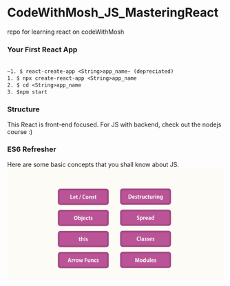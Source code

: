 # CodeWithMosh_JS_MasteringReact

repo for learning react on codeWithMosh

### Your First React App

```

~1. $ react-create-app <String>app_name~ (depreciated)
1. $ npx create-react-app <String>app_name
2. $ cd <String>app_name
3. $npm start
```

### Structure

This React is front-end focused. For JS with backend, check out the nodejs course :)

### ES6 Refresher

Here are some basic concepts that you shall know about JS.
![basic JS](./Utility/BasicJStoKnow.png)
